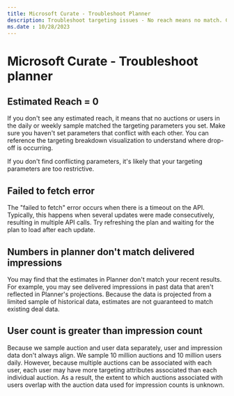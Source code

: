 ```yaml
---
title: Microsoft Curate - Troubleshoot Planner
description: Troubleshoot targeting issues - No reach means no match. Check for conflicting parameters and refer to breakdown visualization for insights. Adjust if too restrictive.
ms.date : 10/28/2023
---
```


# Microsoft Curate - Troubleshoot planner

## Estimated Reach = 0

If you don't see any estimated reach, it means that no auctions or users in the daily or weekly sample matched the targeting parameters you set. Make sure you haven't set parameters that conflict with each other. You can reference the targeting breakdown visualization to understand where drop-off is occurring.

If you don't find conflicting parameters, it's likely that your targeting parameters are too restrictive.

## Failed to fetch error

The "failed to fetch" error occurs when there is a timeout on the API. Typically, this happens when several updates were made consecutively, resulting in multiple API calls. Try refreshing the plan and waiting for the plan to load after each update.

## Numbers in planner don't match delivered impressions

You may find that the estimates in Planner don't match your recent results. For example, you may see delivered impressions in past data that aren't reflected in Planner's projections. Because the data is projected from a limited sample of historical data, estimates are not guaranteed to match existing deal data.

## User count is greater than impression count

Because we sample auction and user data separately, user and impression data don't always align. We sample 10 million auctions and 10 million users daily. However, because multiple auctions can be associated with each user, each user may have more targeting attributes associated than each individual auction. As a result, the extent to which auctions associated with users overlap with the auction data used for impression counts is unknown.
